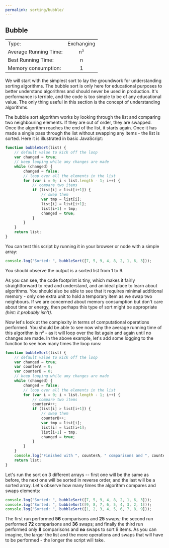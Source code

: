 ```yaml
---
permalink: sorting/bubble/
---
```


## Bubble

|                       |            |
| --------------------- | :--------: |
| Type:                 | Exchanging |
| Average Running Time: |      n²    |
| Best Running Time:    |      n     |
| Memory consumption:   |      1     |

We will start with the simplest sort to lay the groundwork for understanding sorting algorithms. The bubble sort is only here for educational purposes to better understand algorithms and should never be used in production. It's performance is terrible, and the code is too simple to be of any educational value. The only thing useful in this section is the concept of understanding algorithms.

The bubble sort algorithm works by looking through the list and comparing two neighbouring elements. If they are out of order, they are swapped. Once the algorithm reaches the end of the list, it starts again. Once it has made a single pass through the list without swapping any items - the list is sorted. Here it is illustrated in basic JavaScript:

```javascript
function bubbleSort(list) {
    // default value to kick off the loop
    var changed = true;
    // keep looping while any changes are made
    while (changed) {
        changed = false;
        // loop over all the elements in the list
        for (var i = 0; i < list.length - 1; i++) {
            // compare two items
            if (list[i] > list[i+1]) {
                // swap them
                var tmp = list[i];
                list[i] = list[i+1];
                list[i+1] = tmp;
                changed = true;
            }
        }
    }
    return list;
}
```

You can test this script by running it in your browser or node with a simple array:

```javascript
console.log("Sorted: ", bubbleSort([7, 5, 9, 4, 8, 2, 1, 6, 3]));
```

You should observe the output is a sorted list from 1 to 9.

As you can see, the code footprint is tiny, which makes it fairly straightforward to read and understand, and an ideal place to learn about algorithms. You should also be able to see that it requires minimal additional memory - only one extra unit to hold a temporary item as we swap two neighbours. If we are concerned about memory consumption but don't care about time or energy, then perhaps this type of sort might be appropriate _(hint: it probably isn't)_.

Now let's look at the complexity in terms of computational operations performed. You should be able to see now why the average running time of this algorithm is n² - as it will loop over the list again and again until no changes are made. In the above example, let's add some logging to the function to see how many times the loop runs:

```javascript
function bubbleSort(list) {
    // default value to kick off the loop
    var changed = true;
    var counterA = 0;
    var counterB = 0;
    // keep looping while any changes are made
    while (changed) {
        changed = false;
        // loop over all the elements in the list
        for (var i = 0; i < list.length - 1; i++) {
            // compare two items
            counterA++;
            if (list[i] > list[i+1]) {
                // swap them
                counterB++;
                var tmp = list[i];
                list[i] = list[i+1];
                list[i+1] = tmp;
                changed = true;
            }
        }
    }
    console.log("Finished with ", counterA, " comparisons and ", counterB, " swaps");
    return list;
}
```

Let's run the sort on 3 different arrays -- first one will be the same as before, the next one will be sorted in reverse order, and the last will be a sorted array. Let's observe how many times the algorithm compares and swaps elements:

```javascript
console.log("Sorted: ", bubbleSort([7, 5, 9, 4, 8, 2, 1, 6, 3]));
console.log("Sorted: ", bubbleSort([9, 8, 7, 6, 5, 4, 3, 2, 1]));
console.log("Sorted: ", bubbleSort([1, 2, 3, 4, 5, 6, 7, 8, 9]));
```

The first run performed **56** comparisons and **25** swaps; the second run performed **72** comparisons and **36** swaps; and finally the third run performed only **8** comparisons and **no** swaps to sort 9 items. As you can imagine, the larger the list and the more operations and swaps that will have to be performed - the longer the script will take.
